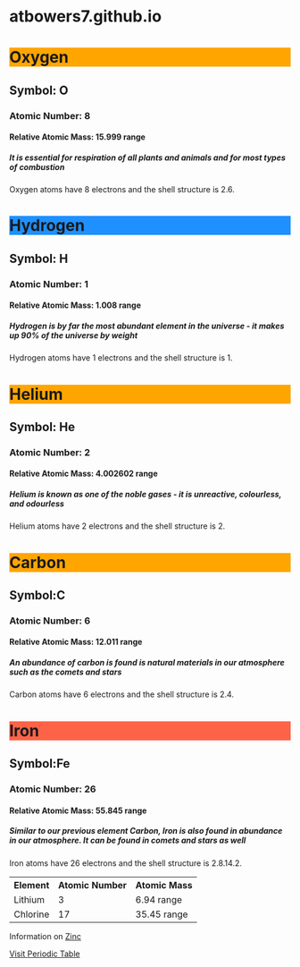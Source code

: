 # atbowers7.github.io

<!DOCTYPE html>
<html> 
<head>
<title>Elements </title>
</head>

<h1 style="background-color:Orange;">Oxygen</h1>
<h2>Symbol: O</h2>
<h3>Atomic Number: 8</h3>
<h4>Relative Atomic Mass: 15.999 range</h4>
<h5>It is essential for respiration of all plants and animals and for most types of combustion</h5>

<p>Oxygen atoms have 8 electrons and the shell structure is 2.6.

<h1 style="background-color:DodgerBlue;">Hydrogen</h1>
<h2>Symbol: H</h2>
<h3>Atomic Number: 1</h3>
<h4>Relative Atomic Mass: 1.008 range</h4>
<h5>Hydrogen is by far the most abundant element in the universe - it makes up 90% of the universe by weight</h5>

<p>Hydrogen atoms have 1 electrons and the shell structure is 1.

<h1 style="background-color:Orange;">Helium</h1>
<h2>Symbol: He</h2>
<h3>Atomic Number: 2</h3>
<h4>Relative Atomic Mass: 4.002602 range</h4>
<h5>Helium is known as one of the noble gases - it is unreactive, colourless, and odourless</h5>

<p>Helium atoms have 2 electrons and the shell structure is 2.

<h1 style="background-color:Orange;">Carbon</h1>
<h2>Symbol:C</h2>
<h3>Atomic Number: 6</h3>
<h4>Relative Atomic Mass: 12.011 range</h4>
<h5>An abundance of carbon is found is natural materials in our atmosphere such as the comets and stars</h5>

<p>Carbon atoms have 6 electrons and the shell structure is 2.4.

<h1 style="background-color:Tomato;">Iron</h1>
<h2>Symbol:Fe</h2>
<h3>Atomic Number: 26</h3>
<h4>Relative Atomic Mass: 55.845 range</h4>
<h5>Similar to our previous element Carbon, Iron is also found in abundance in our atmosphere. It can be found in comets and stars as well</h5>

<p>Iron atoms have 26 electrons and the shell structure is 2.8.14.2.

<table style="width:100%">
<tr>
<th>Element</th>
<th>Atomic Number</th>
<th>Atomic Mass</th>
</tr>
<tr>
<td>Lithium</td>
<td>3</td>
<td>6.94 range</td>
</tr>
<tr>
<td>Chlorine</td>
<td>17</td>
<td>35.45 range</td>
</tr>
</table>

<p>Information on
<a href="https://www.webelements.com/zinc/">Zinc

<p> Visit
<a href="https://ptable.com/">Periodic Table


